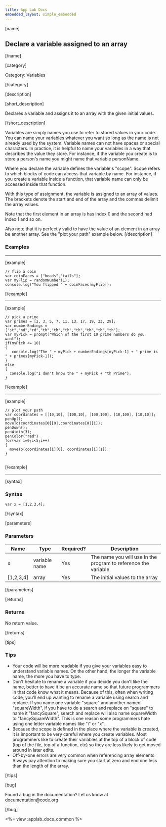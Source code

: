 ```yaml
---
title: App Lab Docs
embedded_layout: simple_embedded
---
```


[name]

## Declare a variable assigned to an array

[/name]


[category]

Category: Variables

[/category]

[description]

[short_description]

Declares a variable and assigns it to an array with the given initial values.

[/short_description]

Variables are simply names you use to refer to stored values in your code.  You can name your variables whatever you want so long as the name is not already used by the system.  Variable names can not have spaces or special characters.  In practice, it is helpful to name your variables in a way that describes the value they store.  For instance, if the variable you create is to store a person's name you might name that variable personName.

Where you declare the variable defines the variable's "scope".  Scope refers to which blocks of code can access that variable by name.  For instance, if you create a variable inside a function, that variable name can only be accessed inside that function.

With this type of assignment, the variable is assigned to an array of values.  The brackets denote the start and end of the array and the commas delimit the array values.

Note that the first element in an array is has index 0 and the second had index 1 and so on.

Also note that it is perfectly valid to have the value of an element in an array be another array.  See the "plot your path" example below.
[/description]

### Examples
____________________________________________________

[example]


```
// flip a coin
var coinFaces = ["heads","tails"];
var myFlip = randomNumber(1);
console.log("You flipped " + coinFaces[myFlip]);
```

[/example]

____________________________________________________

[example]


```
// pick a prime
var primes = [2, 3, 5, 7, 11, 13, 17, 19, 23, 29];
var numberEndings = ["st","nd","rd","th","th","th","th","th","th","th"];
var myPick = prompt("Which of the first 10 prime numbers do you want");
if(myPick <= 10)
{
   console.log("The " + myPick + numberEndings[myPick-1] + " prime is " + primes[myPick-1]);
}
else
{
  console.log("I don't know the " + myPick + "th Prime");
}
```

[/example]

____________________________________________________

[example]


```
// plot your path
var coordinates = [[10,10], [100,10], [100,100], [10,100], [10,10]];
penUp();
moveTo(coordinates[0][0],coordinates[0][1]);
penDown();
penWidth(3);
penColor("red")
for(var i=0;i<5;i++)
{
  moveTo(coordinates[i][0], coordinates[i][1]);
}


```

[/example]

____________________________________________________

[syntax]

### Syntax

```
var x = [1,2,3,4];
```

[/syntax]

[parameters]

### Parameters

| Name  | Type | Required? | Description |
|-----------------|------|-----------|-------------|
| x | variable name | Yes | The name you will use in the program to reference the variable  |
| [1,2,3,4] | array | Yes | The initial values to the array  |

[/parameters]

[returns]

### Returns
No return value.

[/returns]

[tips]

### Tips
- Your code will be more readable if you give your variables easy to understand variable names.  On the other hand, the longer the variable name, the more you have to type.
- Don't hesitate to rename a variable if you decide you don't like the name, better to have it be an accurate name so that future programmers in that code know what it means.  Because of this, often when writing code, you'll end up wanting to rename a variable using search and replace.  If you name one variable "square" and another named "squareWidth", if you have to do a search and replace on "square" to name it "fancySquare", search and replace will also name squareWidth to "fancySquareWidth".  This is one reason some programmers hate using one letter variable names like "i" or "x".
- Because the scope is defined in the place where the variable is created, it is important to be very careful where you create variables.  Most programmers like to create their variables at the top of a block of code (top of the file, top of a function, etc) so they are less likely to get moved around in later edits.
- Off-by-one errors are very common when referencing array elements. Always pay attention to making sure you start at zero and end one less than the length of the array.


[/tips]

[bug]

Found a bug in the documentation? Let us know at documentation@code.org

[/bug]

<%= view :applab_docs_common %>

